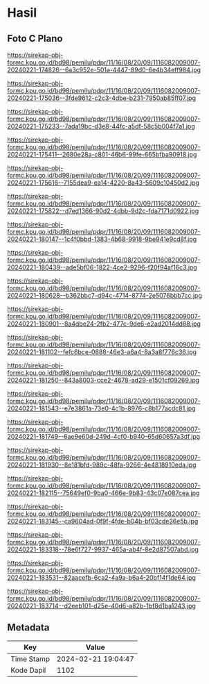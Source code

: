 # Hasil

## Foto C Plano

https://sirekap-obj-formc.kpu.go.id/bd98/pemilu/pdpr/11/16/08/20/09/1116082009007-20240221-174826--6a3c952e-501a-4447-89d0-6e4b34eff984.jpg

https://sirekap-obj-formc.kpu.go.id/bd98/pemilu/pdpr/11/16/08/20/09/1116082009007-20240221-175036--3fde9612-c2c3-4dbe-b231-7950ab85ff07.jpg

https://sirekap-obj-formc.kpu.go.id/bd98/pemilu/pdpr/11/16/08/20/09/1116082009007-20240221-175233--7ada19bc-d3e8-44fc-a5df-58c5b004f7a1.jpg

https://sirekap-obj-formc.kpu.go.id/bd98/pemilu/pdpr/11/16/08/20/09/1116082009007-20240221-175411--2680e28a-c801-46b6-99fe-665bfba90918.jpg

https://sirekap-obj-formc.kpu.go.id/bd98/pemilu/pdpr/11/16/08/20/09/1116082009007-20240221-175616--7155dea9-ea14-4220-8a43-5609c10450d2.jpg

https://sirekap-obj-formc.kpu.go.id/bd98/pemilu/pdpr/11/16/08/20/09/1116082009007-20240221-175822--d7ed1366-90d2-4dbb-9d2c-fda7171d0922.jpg

https://sirekap-obj-formc.kpu.go.id/bd98/pemilu/pdpr/11/16/08/20/09/1116082009007-20240221-180147--1c4f0bbd-1383-4b68-9918-9be941e9cd8f.jpg

https://sirekap-obj-formc.kpu.go.id/bd98/pemilu/pdpr/11/16/08/20/09/1116082009007-20240221-180439--ade5bf06-1822-4ce2-9296-f20f94af16c3.jpg

https://sirekap-obj-formc.kpu.go.id/bd98/pemilu/pdpr/11/16/08/20/09/1116082009007-20240221-180628--b362bbc7-d94c-4714-8774-2e5076bbb7cc.jpg

https://sirekap-obj-formc.kpu.go.id/bd98/pemilu/pdpr/11/16/08/20/09/1116082009007-20240221-180901--8a4dbe24-2fb2-477c-9de6-e2ad2014dd88.jpg

https://sirekap-obj-formc.kpu.go.id/bd98/pemilu/pdpr/11/16/08/20/09/1116082009007-20240221-181102--fefc6bce-0888-46e3-a6a4-8a3a8f776c36.jpg

https://sirekap-obj-formc.kpu.go.id/bd98/pemilu/pdpr/11/16/08/20/09/1116082009007-20240221-181250--843a8003-cce2-4678-ad29-e1501cf09269.jpg

https://sirekap-obj-formc.kpu.go.id/bd98/pemilu/pdpr/11/16/08/20/09/1116082009007-20240221-181543--e7e3861a-73e0-4c1b-8976-c8b177acdc81.jpg

https://sirekap-obj-formc.kpu.go.id/bd98/pemilu/pdpr/11/16/08/20/09/1116082009007-20240221-181749--6ae9e60d-249d-4cf0-b940-65d60657a3df.jpg

https://sirekap-obj-formc.kpu.go.id/bd98/pemilu/pdpr/11/16/08/20/09/1116082009007-20240221-181930--8e181bfd-989c-48fa-9266-4e4818910eda.jpg

https://sirekap-obj-formc.kpu.go.id/bd98/pemilu/pdpr/11/16/08/20/09/1116082009007-20240221-182115--75649ef0-9ba0-466e-9b83-43c07e087cea.jpg

https://sirekap-obj-formc.kpu.go.id/bd98/pemilu/pdpr/11/16/08/20/09/1116082009007-20240221-183145--ca9604ad-0f9f-4fde-b04b-bf03cde36e5b.jpg

https://sirekap-obj-formc.kpu.go.id/bd98/pemilu/pdpr/11/16/08/20/09/1116082009007-20240221-183318--78e6f727-9937-465a-ab4f-8e2d87507abd.jpg

https://sirekap-obj-formc.kpu.go.id/bd98/pemilu/pdpr/11/16/08/20/09/1116082009007-20240221-183531--82aacefb-6ca2-4a9a-b6a4-20bf14f1de64.jpg

https://sirekap-obj-formc.kpu.go.id/bd98/pemilu/pdpr/11/16/08/20/09/1116082009007-20240221-183714--d2eeb101-d25e-40d6-a82b-1bf8d1ba1243.jpg


## Metadata

| Key        | Value               |
| ---------- | ------------------- |
| Time Stamp | 2024-02-21 19:04:47 |
| Kode Dapil | 1102                |



